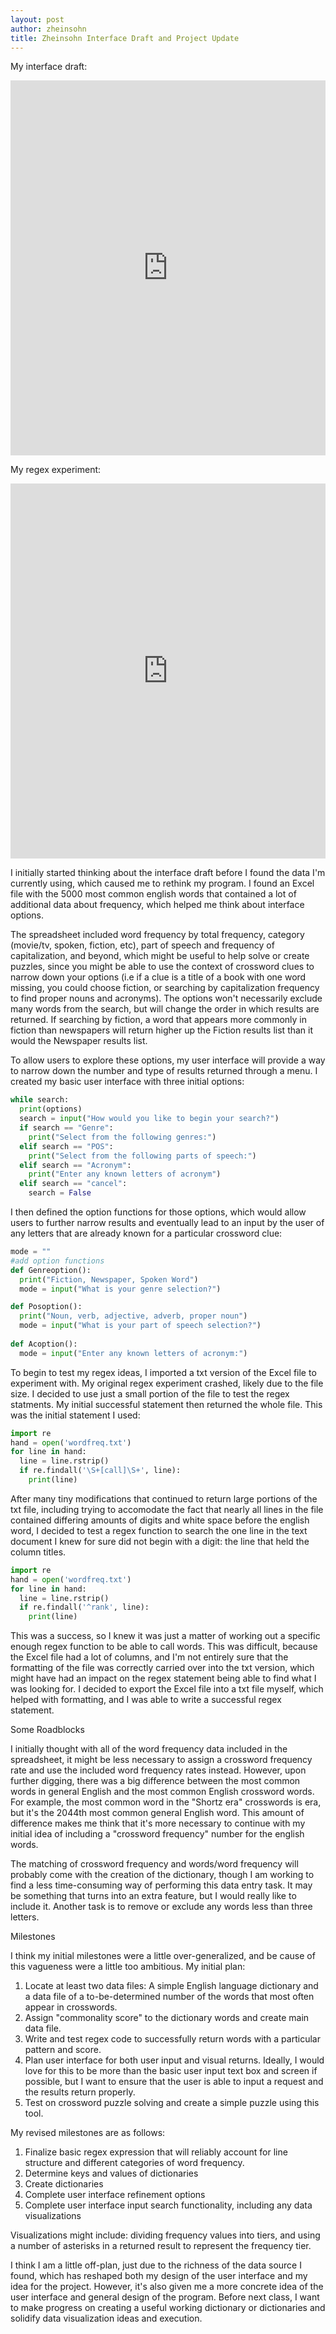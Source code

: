 ```yaml
---
layout: post
author: zheinsohn
title: Zheinsohn Interface Draft and Project Update
---
```

My interface draft:
<iframe src="https://trinket.io/embed/python/4efd7c4a8e" width="100%" height="600" frameborder="0" marginwidth="0" marginheight="0" allowfullscreen></iframe>

My regex experiment:
<iframe src="https://trinket.io/embed/python/8ea089993f" width="100%" height="600" frameborder="0" marginwidth="0" marginheight="0" allowfullscreen></iframe>

I initially started thinking about the interface draft before I found the data I'm currently using, which caused me to rethink my program. I found an Excel file with the 5000 most common english words that contained a lot of additional data about frequency, which helped me think about interface options.

The spreadsheet included word frequency by total frequency, category (movie/tv, spoken, fiction, etc), part of speech and frequency of capitalization, and beyond, which might be useful to help solve or create puzzles, since you might be able to use the context of crossword clues to narrow down your options (i.e if a clue is a title of a book with one word missing, you could choose fiction, or searching by capitalization frequency to find proper nouns and acronyms). The options won't necessarily exclude many words from the search, but will change the order in which results are returned. If searching by fiction, a word that appears more commonly in fiction than newspapers will return higher up the Fiction results list than it would the Newspaper results list.

To allow users to explore these options, my user interface will provide a way to narrow down the number and type of results returned through a menu. I created my basic user interface with three initial options:

```python
while search:
  print(options)
  search = input("How would you like to begin your search?")
  if search == "Genre":
    print("Select from the following genres:")
  elif search == "POS":
    print("Select from the following parts of speech:")
  elif search == "Acronym":
    print("Enter any known letters of acronym")
  elif search == "cancel":
    search = False
```

I then defined the option functions for those options, which would allow users to further narrow results and eventually lead to an input by the user of any letters that are already known for a particular crossword clue:

```python
mode = ""
#add option functions
def Genreoption():
  print("Fiction, Newspaper, Spoken Word")
  mode = input("What is your genre selection?")

def Posoption():
  print("Noun, verb, adjective, adverb, proper noun")
  mode = input("What is your part of speech selection?")
  
def Acoption():
  mode = input("Enter any known letters of acronym:")
```
To begin to test my regex ideas, I imported a txt version of the Excel file to experiment with. My original regex experiment crashed, likely due to the file size. I decided to use just a small portion of the file to test the regex statments.  My initial successful statement then returned the whole file. This was the initial statement I used:

```python
import re
hand = open('wordfreq.txt')
for line in hand:
  line = line.rstrip()
  if re.findall('\S+[call]\S+', line):
    print(line)
 ```
After many tiny modifications that continued to return large portions of the txt file, including trying to accomodate the fact that nearly all lines in the file contained differing amounts of digits and white space before the english word, I decided to test a regex function to search the one line in the text document I knew for sure did not begin with a digit: the line that held the column titles. 
```python
import re
hand = open('wordfreq.txt')
for line in hand:
  line = line.rstrip()
  if re.findall('^rank', line):
    print(line)
```

This was a success, so I knew it was just a matter of working out a specific enough regex function to be able to call words. This was difficult, because the Excel file had a lot of columns, and I'm not entirely sure that the formatting of the file was correctly carried over into the txt version, which might have had an impact on the regex statement being able to find what I was looking for. I decided to export the Excel file into a txt file myself, which helped with formatting, and I was able to write a successful regex statement.


Some Roadblocks

I initially thought with all of the word frequency data included in the spreadsheet, it might be less necessary to assign a crossword frequency rate and use the included word frequency rates instead. 
However, upon further digging, there was a big difference between the most common words in general English and the most common English crossword words. For example, the most common word in the "Shortz era" crosswords is era, but it's the 2044th most common general English word. This amount of difference makes me think that it's more necessary to continue with my initial idea of including a "crossword frequency" number for the english words.

The matching of crossword frequency and words/word frequency will probably come with the creation of the dictionary, though I am working to find a less time-consuming way of performing this data entry task. It may be something that turns into an extra feature, but I would really like to include it. Another task is to remove or exclude any words less than three letters.

Milestones

I think my initial milestones were a little over-generalized, and be cause of this vagueness were a little too ambitious. My initial plan:

  1. Locate at least two data files: A simple English language dictionary and a data file of a to-be-determined number of the words that most often appear in crosswords.
  2. Assign "commonality score" to the dictionary words and create main data file.
  3. Write and test regex code to successfully return words with a particular pattern and score.
  4. Plan user interface for both user input and visual returns. Ideally, I would love for this to be more than the basic user input text box and screen if possible, but I want to ensure that the user is able to input a request and the results return properly.
  5. Test on crossword puzzle solving and create a simple puzzle using this tool.


My revised milestones are as follows:

1. Finalize basic regex expression that will reliably account for line structure and different categories of word frequency.
2. Determine keys and values of dictionaries
3. Create dictionaries
4. Complete user interface refinement options
5. Complete user interface input search functionality, including any data visualizations
	
Visualizations might include: dividing frequency values into tiers, and using a number of asterisks in a returned result to represent the frequency tier.
  
I think I am a little off-plan, just due to the richness of the data source I found, which has reshaped both my design of the user interface and my idea for the project. However, it's also given me a more concrete idea of the user interface and general design of the program. Before next class, I want to make progress on creating a useful working dictionary or dictionaries and solidify data visualization ideas and execution.
